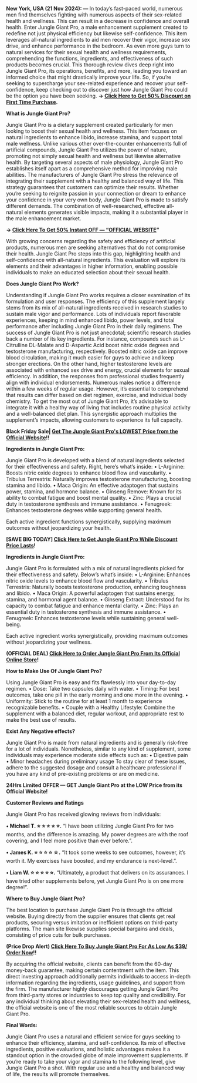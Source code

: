 **New York, USA (21 Nov 2024): —** In today’s fast-paced world, numerous men find themselves fighting with numerous aspects of their sex-related health and wellness. This can result in a decrease in confidence and overall health. Enter Jungle Giant Pro, a male enhancement supplement created to redefine not just physical efficiency but likewise self-confidence. This item leverages all-natural ingredients to aid men recover their vigor, increase sex drive, and enhance performance in the bedroom. As even more guys turn to natural services for their sexual health and wellness requirements, comprehending the functions, ingredients, and effectiveness of such products becomes crucial. This thorough review dives deep right into Jungle Giant Pro, its operations, benefits, and more, leading you toward an informed choice that might drastically improve your life. So, if you’re seeking to supercharge your sex-related experience and recover your self-confidence, keep checking out to discover just how Jungle Giant Pro could be the option you have been seeking. **→ [Click Here to Get 50% Discount on First Time Purchase](https://supplementcarts.com/shop-jungle-giant-pro/).**


**What is Jungle Giant Pro?**

Jungle Giant Pro is a dietary supplement created particularly for men looking to boost their sexual health and wellness. This item focuses on natural ingredients to enhance libido, increase stamina, and support total male wellness. Unlike various other over-the-counter enhancements full of artificial compounds, Jungle Giant Pro utilizes the power of nature, promoting not simply sexual health and wellness but likewise alternative health. By targeting several aspects of male physiology, Jungle Giant Pro establishes itself apart as a comprehensive method for improving male abilities.
The manufacturers of Jungle Giant Pro stress the relevance of integrating their supplement with a healthy and balanced way of life. This strategy guarantees that customers can optimize their results. Whether you’re seeking to reignite passion in your connection or dream to enhance your confidence in your very own body, Jungle Giant Pro is made to satisfy different demands. The combination of well-researched, effective all-natural elements generates visible impacts, making it a substantial player in the male enhancement market.


**→ [Click Here To Get 50% Instant OFF — “OFFICIAL WEBSITE](https://supplementcarts.com/shop-jungle-giant-pro/)”**


With growing concerns regarding the safety and efficiency of artificial products, numerous men are seeking alternatives that do not compromise their health. Jungle Giant Pro steps into this gap, highlighting health and self-confidence with all-natural ingredients. This evaluation will explore its elements and their advantages in higher information, enabling possible individuals to make an educated selection about their sexual health.


**Does Jungle Giant Pro Work?**

Understanding if Jungle Giant Pro works requires a closer examination of its formulation and user responses. The efficiency of this supplement largely stems from its mix of all-natural ingredients received in research studies to sustain male vigor and performance. Lots of individuals report favorable experiences, keeping in mind enhanced libido, power levels, and total performance after including Jungle Giant Pro in their daily regimens.
The success of Jungle Giant Pro is not just anecdotal; scientific research studies back a number of its key ingredients. For instance, compounds such as L-Citrulline DL-Malate and D-Aspartic Acid boost nitric oxide degrees and testosterone manufacturing, respectively. Boosted nitric oxide can improve blood circulation, making it much easier for guys to achieve and keep stronger erections. On the other hand, higher testosterone levels are associated with enhanced sex drive and energy, crucial elements for sexual efficiency.
In addition, the responses from professional studies frequently align with individual endorsements. Numerous males notice a difference within a few weeks of regular usage. However, it’s essential to comprehend that results can differ based on diet regimen, exercise, and individual body chemistry. To get the most out of Jungle Giant Pro, it’s advisable to integrate it with a healthy way of living that includes routine physical activity and a well-balanced diet plan. This synergistic approach multiplies the supplement’s impacts, allowing customers to experience its full capacity.


**Black Friday Sale| [Get The Jungle Giant Pro's LOWEST Price from the Official Website](https://supplementcarts.com/shop-jungle-giant-pro/)!!**


**Ingredients in Jungle Giant Pro:**

Jungle Giant Pro is developed with a blend of natural ingredients selected for their effectiveness and safety. Right, here’s what’s inside:
•	L-Arginine: Boosts nitric oxide degrees to enhance blood flow and vascularity.
•	Tribulus Terrestris: Naturally improves testosterone manufacturing, boosting stamina and libido.
•	Maca Origin: An effective adaptogen that sustains power, stamina, and hormone balance.
•	Ginseng Remove: Known for its ability to combat fatigue and boost mental quality.
•	Zinc: Plays a crucial duty in testosterone synthesis and immune assistance.
•	Fenugreek: Enhances testosterone degrees while supporting general health.

Each active ingredient functions synergistically, supplying maximum outcomes without jeopardizing your health.


**[SAVE BIG TODAY] [Click Here to Get Jungle Giant Pro While Discount Price Lasts](https://supplementcarts.com/shop-jungle-giant-pro/)!**


**Ingredients in Jungle Giant Pro:**

Jungle Giant Pro is formulated with a mix of natural ingredients picked for their effectiveness and safety. Below’s what’s inside:
•	L-Arginine: Enhances nitric oxide levels to enhance blood flow and vascularity.
•	Tribulus Terrestris: Naturally boosts testosterone production, enhancing toughness and libido.
•	Maca Origin: A powerful adaptogen that sustains energy, stamina, and hormonal agent balance.
•	Ginseng Extract: Understood for its capacity to combat fatigue and enhance mental clarity.
•	Zinc: Plays an essential duty in testosterone synthesis and immune assistance.
•	Fenugreek: Enhances testosterone levels while sustaining general well-being.

Each active ingredient works synergistically, providing maximum outcomes without jeopardizing your wellness.


**(OFFICIAL DEAL) [Click Here to Order Jungle Giant Pro From Its Official Online Store](https://supplementcarts.com/shop-jungle-giant-pro/)!**


**How to Make Use Of Jungle Giant Pro?**

Using Jungle Giant Pro is easy and fits flawlessly into your day-to-day regimen.
•	Dose: Take two capsules daily with water.
•	Timing: For best outcomes, take one pill in the early morning and one more in the evening.
•	Uniformity: Stick to the routine for at least 1 month to experience recognizable benefits.
•	Couple with a Healthy Lifestyle: Combine the supplement with a balanced diet, regular workout, and appropriate rest to make the best use of results.


**Exist Any Negative effects?**

Jungle Giant Pro is made from natural ingredients and is generally risk-free for a lot of individuals. Nonetheless, similar to any kind of supplement, some individuals may experience moderate side effects such as:
•	Digestive pain
•	Minor headaches during preliminary usage
To stay clear of these issues, adhere to the suggested dosage and consult a healthcare professional if you have any kind of pre-existing problems or are on medicine.


**24Hrs Limited OFFER — GET Jungle Giant Pro at the LOW Price from its Official Website!**


**Customer Reviews and Ratings**

Jungle Giant Pro has received glowing reviews from individuals:

**•	Michael T. ⭐ ⭐ ⭐ ⭐ ⭐.**
“I have been utilizing Jungle Giant Pro for two months, and the difference is amazing. My power degrees are with the roof covering, and I feel more positive than ever before.”.

**•	James K. ⭐ ⭐ ⭐ ⭐ ☆.**
“It took some weeks to see outcomes, however, it’s worth it. My exercises have boosted, and my endurance is next-level.”.

**•	Liam W. ⭐ ⭐ ⭐ ⭐ ⭐.**
“Ultimately, a product that delivers on its assurances. I have tried other supplements before, yet Jungle Giant Pro is on one more degree!”.


**Where to Buy Jungle Giant Pro?**

The best location to purchase Jungle Giant Pro is through the official website. Buying directly from the supplier ensures that clients get real products, securing versus imitation or inefficient options on third-party platforms. The main site likewise supplies special bargains and deals, consisting of price cuts for bulk purchases.


**(Price Drop Alert) [Click Here To Buy Jungle Giant Pro For As Low As $39/ Order Now](https://supplementcarts.com/shop-jungle-giant-pro/)!!**


By acquiring the official website, clients can benefit from the 60-day money-back guarantee, making certain contentment with the item. This direct investing approach additionally permits individuals to access in-depth information regarding the ingredients, usage guidelines, and support from the firm.
The manufacturer highly discourages getting Jungle Giant Pro from third-party stores or industries to keep top quality and credibility. For any individual thinking about elevating their sex-related health and wellness, the official website is one of the most reliable sources to obtain Jungle Giant Pro.


**Final Words:**

Jungle Giant Pro uses a natural and efficient service for guys seeking to enhance their efficiency, stamina, and self-confidence. Its mix of effective ingredients, positive evaluations, and holistic advantages makes it a standout option in the crowded globe of male improvement supplements.
If you’re ready to take your vigor and stamina to the following level, give Jungle Giant Pro a shot. With regular use and a healthy and balanced way of life, the results will promote themselves.


